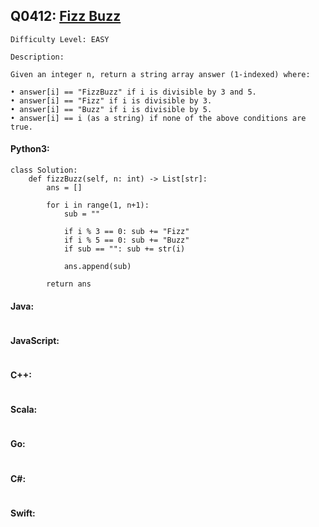 ## Q0412: [Fizz Buzz](https://leetcode.com/problems/fizz-buzz/)

```
Difficulty Level: EASY
```

```
Description:

Given an integer n, return a string array answer (1-indexed) where:

• answer[i] == "FizzBuzz" if i is divisible by 3 and 5.
• answer[i] == "Fizz" if i is divisible by 3.
• answer[i] == "Buzz" if i is divisible by 5.
• answer[i] == i (as a string) if none of the above conditions are true.
```

#### Python3:

```
class Solution:
    def fizzBuzz(self, n: int) -> List[str]:
        ans = []

        for i in range(1, n+1):
            sub = ""

            if i % 3 == 0: sub += "Fizz"
            if i % 5 == 0: sub += "Buzz"
            if sub == "": sub += str(i)

            ans.append(sub)

        return ans
```

#### Java:

```

```

#### JavaScript:

```

```

#### C++:

```

```

#### Scala:

```

```

#### Go:

```

```

#### C#:

```

```

#### Swift:

```

```